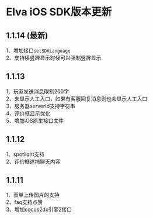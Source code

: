 # Elva iOS SDK版本更新
## 1.1.14 (最新)
  1、增加接口`setSDKLanguage`<br />
  2、支持横竖屏显示时候可以强制竖屏显示
## 1.1.13
  1、玩家发送消息限制200字<br />
  2、未显示人工入口，如果有客服回复消息则也会显示人工入口<br />
  3、服务器serverId支持字符串<br />
  4、评价框显示优化<br />
  5、增加iOS原生接口文件
## 1.1.12
  1、spotlight支持<br />
  2、评价框遮挡聊天内容
## 1.1.11
  1、表单上传图片的支持<br />
  2、faq支持点赞<br />
  3、增加cocos2dx引擎2接口
